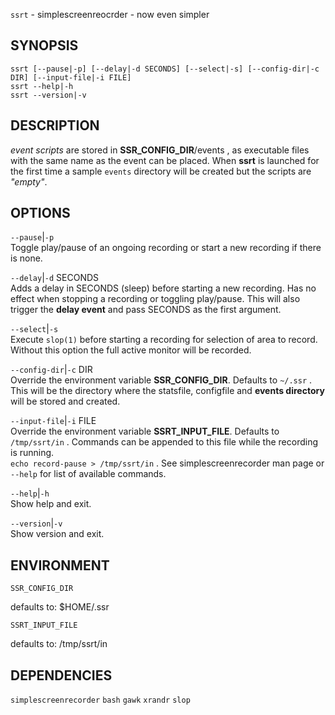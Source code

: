 `ssrt` - simplescreenreocrder - now even simpler

SYNOPSIS
--------
```text
ssrt [--pause|-p] [--delay|-d SECONDS] [--select|-s] [--config-dir|-c DIR] [--input-file|-i FILE]
ssrt --help|-h
ssrt --version|-v
```

DESCRIPTION
-----------
*event scripts* are stored in
**SSR_CONFIG_DIR**/events , as executable files
with the same name as the event can be placed.
When **ssrt** is launched for the first time a
sample `events` directory will be created but the
scripts are *"empty"*.


OPTIONS
-------

`--pause`|`-p`  
Toggle play/pause of an ongoing recording or
start a new recording if there is none.

`--delay`|`-d` SECONDS  
Adds a delay in SECONDS (sleep) before starting a
new recording. Has no effect when stopping a
recording or toggling play/pause. This will also
trigger the **delay event** and pass SECONDS as
the first argument.

`--select`|`-s`  
Execute `slop(1)` before starting a recording for
selection of area to record. Without this option
the full active monitor will be recorded.

`--config-dir`|`-c` DIR  
Override the environment variable
**SSR_CONFIG_DIR**. Defaults to `~/.ssr` . This
will be the directory where the statsfile,
configfile and **events directory** will be stored
and created.

`--input-file`|`-i` FILE  
Override the environment variable
**SSRT_INPUT_FILE**. Defaults to `/tmp/ssrt/in` .
Commands can be appended to this file while the
recording is running.  
`echo record-pause > /tmp/ssrt/in` . See simplescreenrecorder man page or `--help` for list of available commands.

`--help`|`-h`  
Show help and exit.

`--version`|`-v`  
Show version and exit.


ENVIRONMENT
-----------

`SSR_CONFIG_DIR`  

defaults to: $HOME/.ssr

`SSRT_INPUT_FILE`  

defaults to: /tmp/ssrt/in

DEPENDENCIES
------------
`simplescreenrecorder`
`bash`
`gawk`
`xrandr`
`slop`




